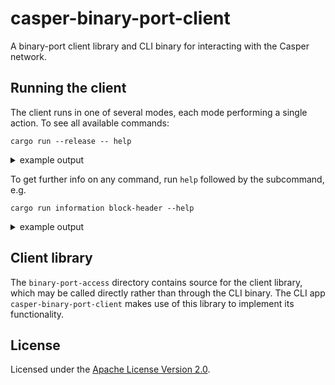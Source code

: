 # casper-binary-port-client

A binary-port client library and CLI binary for interacting with the Casper network.

## Running the client

The client runs in one of several modes, each mode performing a single action. To see all available commands:

```
cargo run --release -- help
```

<details><summary>example output</summary>

```commandLine
A CLI binary for interacting with the Casper network via the binary protocol

Usage: casper-binary-port-client [OPTIONS] --node-address <NODE_ADDRESS> <COMMAND>

Commands:
  information                Send information request of a given kind
  record                     Send record request with a given ID and key
  state                      Retrieves data from the global state
  try-accept-transaction     Sends a transaction to the network for inclusion
  try-speculative-execution  Sends a transaction to the network for speculative execution
  help                       Print this message or the help of the given subcommand(s)

Options:
  -v, --verbose                      Provides a verbose output as the command is being handled (not supported yet)
  -n, --node-address <NODE_ADDRESS>
  -h, --help                         Print help
```

</details>

To get further info on any command, run `help` followed by the subcommand, e.g.

```
cargo run information block-header --help
```

<details><summary>example output</summary>

```commandLine
Retrieve block header by height or hash

Usage: casper-binary-port-client information block-header [OPTIONS]

Options:
      --hash <HASH>
      --height <HEIGHT>
  -h, --help             Print help
```

</details>

## Client library

The `binary-port-access` directory contains source for the client library, which may be called directly rather than through the CLI binary. The CLI app `casper-binary-port-client` makes use of this library to implement its functionality.

## License

Licensed under the [Apache License Version 2.0](LICENSE).
